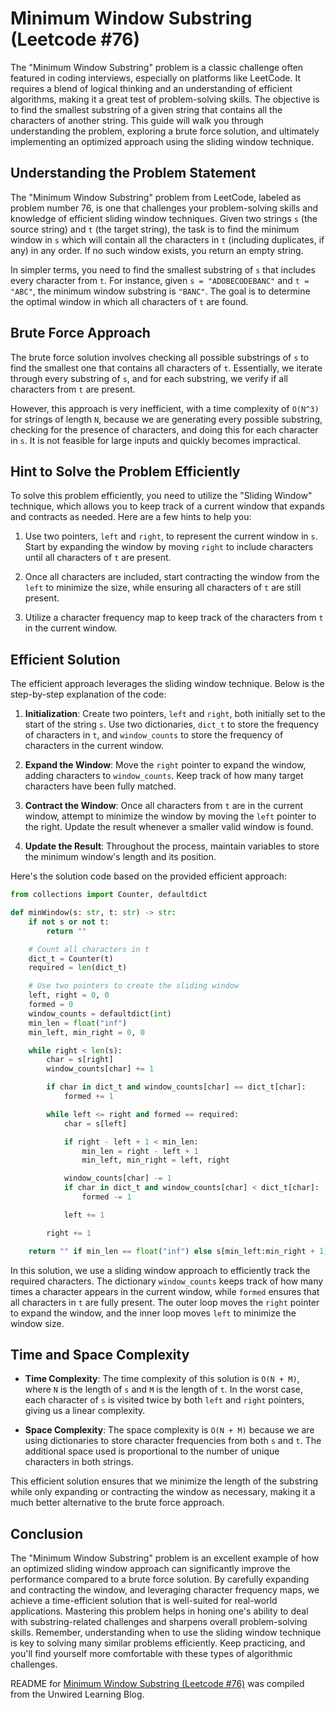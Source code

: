 # Minimum Window Substring (Leetcode #76)

The "Minimum Window Substring" problem is a classic challenge often featured in coding interviews, especially on platforms like LeetCode. It requires a blend of logical thinking and an understanding of efficient algorithms, making it a great test of problem-solving skills. The objective is to find the smallest substring of a given string that contains all the characters of another string. This guide will walk you through understanding the problem, exploring a brute force solution, and ultimately implementing an optimized approach using the sliding window technique.

## Understanding the Problem Statement

The "Minimum Window Substring" problem from LeetCode, labeled as problem number 76, is one that challenges your problem-solving skills and knowledge of efficient sliding window techniques. Given two strings `s` (the source string) and `t` (the target string), the task is to find the minimum window in `s` which will contain all the characters in `t` (including duplicates, if any) in any order. If no such window exists, you return an empty string.

In simpler terms, you need to find the smallest substring of `s` that includes every character from `t`. For instance, given `s = "ADOBECODEBANC"` and `t = "ABC"`, the minimum window substring is `"BANC"`. The goal is to determine the optimal window in which all characters of `t` are found.

## Brute Force Approach

The brute force solution involves checking all possible substrings of `s` to find the smallest one that contains all characters of `t`. Essentially, we iterate through every substring of `s`, and for each substring, we verify if all characters from `t` are present.

However, this approach is very inefficient, with a time complexity of `O(N^3)` for strings of length `N`, because we are generating every possible substring, checking for the presence of characters, and doing this for each character in `s`. It is not feasible for large inputs and quickly becomes impractical.

## Hint to Solve the Problem Efficiently

To solve this problem efficiently, you need to utilize the "Sliding Window" technique, which allows you to keep track of a current window that expands and contracts as needed. Here are a few hints to help you:

1. Use two pointers, `left` and `right`, to represent the current window in `s`. Start by expanding the window by moving `right` to include characters until all characters of `t` are present.
    
2. Once all characters are included, start contracting the window from the `left` to minimize the size, while ensuring all characters of `t` are still present.
    
3. Utilize a character frequency map to keep track of the characters from `t` in the current window.
    

## Efficient Solution

The efficient approach leverages the sliding window technique. Below is the step-by-step explanation of the code:

1. **Initialization**: Create two pointers, `left` and `right`, both initially set to the start of the string `s`. Use two dictionaries, `dict_t` to store the frequency of characters in `t`, and `window_counts` to store the frequency of characters in the current window.
    
2. **Expand the Window**: Move the `right` pointer to expand the window, adding characters to `window_counts`. Keep track of how many target characters have been fully matched.
    
3. **Contract the Window**: Once all characters from `t` are in the current window, attempt to minimize the window by moving the `left` pointer to the right. Update the result whenever a smaller valid window is found.
    
4. **Update the Result**: Throughout the process, maintain variables to store the minimum window's length and its position.
    

Here's the solution code based on the provided efficient approach:

```python
from collections import Counter, defaultdict

def minWindow(s: str, t: str) -> str:
    if not s or not t:
        return ""

    # Count all characters in t
    dict_t = Counter(t)
    required = len(dict_t)

    # Use two pointers to create the sliding window
    left, right = 0, 0
    formed = 0
    window_counts = defaultdict(int)
    min_len = float("inf")
    min_left, min_right = 0, 0

    while right < len(s):
        char = s[right]
        window_counts[char] += 1

        if char in dict_t and window_counts[char] == dict_t[char]:
            formed += 1

        while left <= right and formed == required:
            char = s[left]

            if right - left + 1 < min_len:
                min_len = right - left + 1
                min_left, min_right = left, right

            window_counts[char] -= 1
            if char in dict_t and window_counts[char] < dict_t[char]:
                formed -= 1

            left += 1

        right += 1

    return "" if min_len == float("inf") else s[min_left:min_right + 1]
```

In this solution, we use a sliding window approach to efficiently track the required characters. The dictionary `window_counts` keeps track of how many times a character appears in the current window, while `formed` ensures that all characters in `t` are fully present. The outer loop moves the `right` pointer to expand the window, and the inner loop moves `left` to minimize the window size.

## Time and Space Complexity

* **Time Complexity**: The time complexity of this solution is `O(N + M)`, where `N` is the length of `s` and `M` is the length of `t`. In the worst case, each character of `s` is visited twice by both `left` and `right` pointers, giving us a linear complexity.
    
* **Space Complexity**: The space complexity is `O(N + M)` because we are using dictionaries to store character frequencies from both `s` and `t`. The additional space used is proportional to the number of unique characters in both strings.
    

This efficient solution ensures that we minimize the length of the substring while only expanding or contracting the window as necessary, making it a much better alternative to the brute force approach.

## Conclusion

The "Minimum Window Substring" problem is an excellent example of how an optimized sliding window approach can significantly improve the performance compared to a brute force solution. By carefully expanding and contracting the window, and leveraging character frequency maps, we achieve a time-efficient solution that is well-suited for real-world applications. Mastering this problem helps in honing one's ability to deal with substring-related challenges and sharpens overall problem-solving skills. Remember, understanding when to use the sliding window technique is key to solving many similar problems efficiently. Keep practicing, and you'll find yourself more comfortable with these types of algorithmic challenges.


README for [Minimum Window Substring (Leetcode #76)](https://blog.unwiredlearning.com/minimum-window-substring) was compiled from the Unwired Learning Blog.